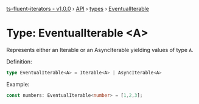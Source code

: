 [ts-fluent-iterators - v1,0,0](../../README.md) › [API](../index.md) › [types](../index.md#Types) › [EventualIterable](eventual_iterable.md)

# Type: EventualIterable <**A**>

Represents either an Iterable or an AsyncIterable yielding values of
type `A`.
  
Definition:
```typescript
type EventualIterable<A> = Iterable<A> | AsyncIterable<A>
```

Example:
```typescript
const numbers: EventualIterable<number> = [1,2,3];
```


